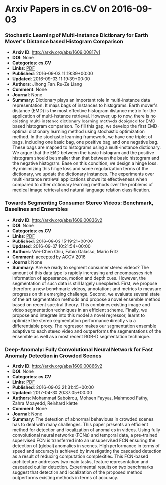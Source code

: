 # Arxiv Papers in cs.CV on 2016-09-03
### Stochastic Learning of Multi-Instance Dictionary for Earth Mover's Distance based Histogram Comparison
- **Arxiv ID**: http://arxiv.org/abs/1609.00817v1
- **DOI**: None
- **Categories**: **cs.CV**
- **Links**: [PDF](http://arxiv.org/pdf/1609.00817v1)
- **Published**: 2016-09-03 11:19:39+00:00
- **Updated**: 2016-09-03 11:19:39+00:00
- **Authors**: Jihong Fan, Ru-Ze Liang
- **Comment**: None
- **Journal**: None
- **Summary**: Dictionary plays an important role in multi-instance data representation. It maps bags of instances to histograms. Earth mover's distance (EMD) is the most effective histogram distance metric for the application of multi-instance retrieval. However, up to now, there is no existing multi-instance dictionary learning methods designed for EMD based histogram comparison. To fill this gap, we develop the first EMD-optimal dictionary learning method using stochastic optimization method. In the stochastic learning framework, we have one triplet of bags, including one basic bag, one positive bag, and one negative bag. These bags are mapped to histograms using a multi-instance dictionary. We argue that the EMD between the basic histogram and the positive histogram should be smaller than that between the basic histogram and the negative histogram. Base on this condition, we design a hinge loss. By minimizing this hinge loss and some regularization terms of the dictionary, we update the dictionary instances. The experiments over multi-instance retrieval applications shows its effectiveness when compared to other dictionary learning methods over the problems of medical image retrieval and natural language relation classification.



### Towards Segmenting Consumer Stereo Videos: Benchmark, Baselines and Ensembles
- **Arxiv ID**: http://arxiv.org/abs/1609.00836v2
- **DOI**: None
- **Categories**: **cs.CV**
- **Links**: [PDF](http://arxiv.org/pdf/1609.00836v2)
- **Published**: 2016-09-03 15:19:21+00:00
- **Updated**: 2016-09-07 10:21:54+00:00
- **Authors**: Wei-Chen Chiu, Fabio Galasso, Mario Fritz
- **Comment**: accepted by ACCV 2016
- **Journal**: None
- **Summary**: Are we ready to segment consumer stereo videos? The amount of this data type is rapidly increasing and encompasses rich information of appearance, motion and depth cues. However, the segmentation of such data is still largely unexplored. First, we propose therefore a new benchmark: videos, annotations and metrics to measure progress on this emerging challenge. Second, we evaluate several state of the art segmentation methods and propose a novel ensemble method based on recent spectral theory. This combines existing image and video segmentation techniques in an efficient scheme. Finally, we propose and integrate into this model a novel regressor, learnt to optimize the stereo segmentation performance directly via a differentiable proxy. The regressor makes our segmentation ensemble adaptive to each stereo video and outperforms the segmentations of the ensemble as well as a most recent RGB-D segmentation technique.



### Deep-Anomaly: Fully Convolutional Neural Network for Fast Anomaly Detection in Crowded Scenes
- **Arxiv ID**: http://arxiv.org/abs/1609.00866v2
- **DOI**: None
- **Categories**: **cs.CV**
- **Links**: [PDF](http://arxiv.org/pdf/1609.00866v2)
- **Published**: 2016-09-03 21:31:45+00:00
- **Updated**: 2017-04-30 20:37:05+00:00
- **Authors**: Mohammad Sabokrou, Mohsen Fayyaz, Mahmood Fathy, Zahra Moayedd, Reinhard klette
- **Comment**: None
- **Journal**: None
- **Summary**: The detection of abnormal behaviours in crowded scenes has to deal with many challenges. This paper presents an efficient method for detection and localization of anomalies in videos. Using fully convolutional neural networks (FCNs) and temporal data, a pre-trained supervised FCN is transferred into an unsupervised FCN ensuring the detection of (global) anomalies in scenes. High performance in terms of speed and accuracy is achieved by investigating the cascaded detection as a result of reducing computation complexities. This FCN-based architecture addresses two main tasks, feature representation and cascaded outlier detection. Experimental results on two benchmarks suggest that detection and localization of the proposed method outperforms existing methods in terms of accuracy.



